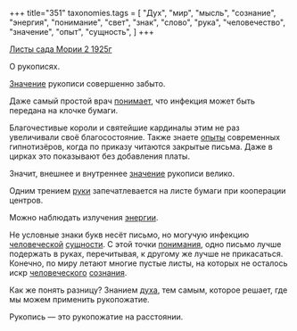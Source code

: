 +++
title="351"
taxonomies.tags = [
 "Дух",
 "мир",
 "мысль",
 "сознание",
 "энергия",
 "понимание",
 "свет",
 "знак",
 "слово",
 "рука",
 "человечество",
 "значение",
 "опыт",
 "сущность",
]
+++

[Листы сада Мории 2 1925г](/agni/1925)

О рукописях.   

[Значение](/tags/значение) рукописи совершенно забыто.   

Даже самый простой врач [понимает](/tags/понимание), что инфекция может быть передана на клочке бумаги.   

Благочестивые короли и святейшие кардиналы этим не раз увеличивали своё благосостояние. Также знаете [опыты](/tags/опыт) современных гипнотизёров, когда по приказу читаются закрытые письма. Даже в цирках это показывают без добавления платы.   

Значит, внешнее и внутреннее [значение](/tags/значение) рукописи велико.   

Одним трением [руки](/tags/энергия) запечатлевается на листе бумаги при кооперации центров.   

Можно наблюдать излучения [энергии](/tags/мысль).   

Не условные знаки букв несёт письмо, но могучую инфекцию [человеческой](/tags/человечество) [сущности](/tags/сущность). С этой точки [понимания](/tags/понимание), одно письмо лучше подержать в руках, перечитывая, к другому же лучше не прикасаться. Конечно, по миру летают многие пустые листы, на которых не осталось искр [человеческого](/tags/человечество) [сознания](/tags/сознание).   

Как же понять разницу? Знанием [духа](/tags/Дух), тем самым, которое решает, где мы можем применить рукопожатие.   

Рукопись — это рукопожатие на расстоянии.   

